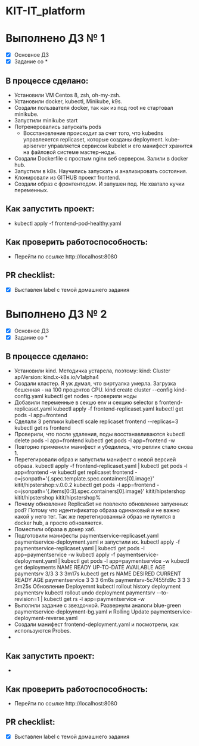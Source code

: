# KIT-IT_platform
# Выполнено ДЗ № 1

 - [X] Основное ДЗ
 - [X] Задание со *

## В процессе сделано:
 - Установили VM Centos 8, zsh, oh-my-zsh.
 - Установили docker, kubectl, Minikube, k9s.
 - Создали пользвателя docker, так как из под root не стартовал minikube.
 - Запустили minikube start
 - Потренеровались запускать pods
    - Восстановление происходит за счет того, что kubedns управлеяется replicaset, которые созданы deployment.
      kube-apiserver управляется сервисом kubelet и его манифест хранится на файловой системе мастер-ноды.
 - Создали Dockerfile с простым nginx веб сервером. Залили в docker hub.
 - Запустили в k8s. Научились запускать и анализировать состояния.
 - Клонировали из GITHUB проект frontend.
 - Создали образ с фронтентодом. И запушен под. Не хватало кучки переменных.

## Как запустить проект:
 - kubectl apply -f frontend-pod-healthy.yaml

## Как проверить работоспособность:
 - Перейти по ссылке http://localhost:8080

## PR checklist:
 - [X] Выставлен label с темой домашнего задания


# Выполнено ДЗ № 2

  - [X] Основное ДЗ
  - [X] Задание со *

## В процессе сделано:
  - Установили kind. Методичка устарела, поэтому:
    kind: Cluster
    apiVersion: kind.x-k8s.io/v1alpha4
  - Создали кластер. Я уж думал, что виртуалка умерла. Загрузка бешенная - на 100 процентов CPU.
    kind create cluster --config kind-config.yaml
    kubectl get nodes - проверили ноды
  - Добавили переменные в секцю env и секцию selector в frontend-replicaset.yaml
    kubectl apply -f frontend-replicaset.yaml
    kubectl get pods -l app=frontend
  - Сделали 3 реплики
    kubectl scale replicaset frontend --replicas=3
    kubectl get rs frontend
  - Проверили, что после удаления, поды восстанавливаются
    kubectl delete pods -l app=frontend
    kubectl get pods -l app=frontend -w
  - Повторно применили манифест и убедились, что реплик стало снова 1.
  - Перетегировали образ и запустили манифест с новой версией образа.
    kubectl apply -f frontend-replicaset.yaml | kubectl get pods -l app=frontend -w
    kubectl get replicaset frontend -o=jsonpath='{.spec.template.spec.containers[0].image}'
      kitit/hipstershop:v.0.0.2
    kubectl get pods -l app=frontend -o=jsonpath='{.items[0:3].spec.containers[0].image}'
      kitit/hipstershop kitit/hipstershop kitit/hipstershop% 
  - Почему обновление ReplicaSet не повлекло обновление запуенных pod?
    Потому что идентификатор образа одинаковый и не важно какой у него тег. Так же перетегированный образ не пулится в docker hub, а просто обновляется.
  - Поместили образа в докер хаб.
  - Подготовили манифесты paymentservice-replicaset.yaml paymentservice-deployment.yaml и запустили их.
    kubectl apply -f paymentservice-replicaset.yaml | kubectl get pods -l app=paymentservice -w
    kubectl apply -f paymentservice-deployment.yaml | kubectl get pods -l app=paymentservice -w
    kubectl get deployments
    NAME         READY   UP-TO-DATE   AVAILABLE   AGE
    paymentsrv   3/3     3            3           3m17s
    kubectl get rs
    NAME                    DESIRED   CURRENT   READY   AGE
    paymentservice          3         3         3       6m6s
    paymentsrv-5c7455fd9c   3         3         3       3m25s
    Обновление Deployemnt
    kubectl rollout history deployment paymentsrv
    kubectl rollout undo deployment paymentsrv --to-revision=1 | kubectl get rs -l app=paymentservice -w
  - Выполнли задание с звездочкой. Развернули аналоги blue-green paymentservice-deployment-bg.yaml и Rolling Update paymentservice-deployment-reverse.yaml
  - Создали манифест frontend-deployment.yaml и посмотрели, как используются Probes.
  - 

## Как запустить проект:
  - 

## Как проверить работоспособность:
  - Перейти по ссылке http://localhost:8080

## PR checklist:
  - [X] Выставлен label с темой домашнего задания
